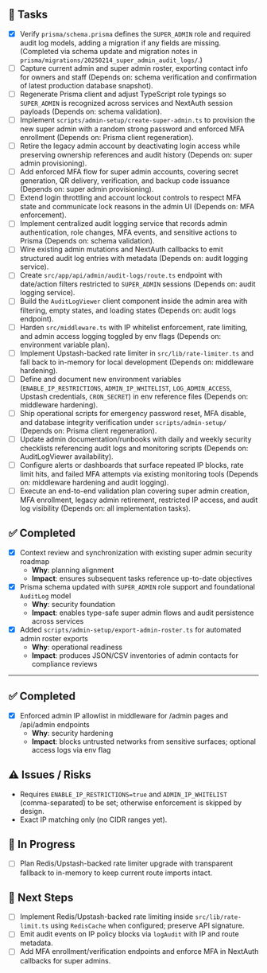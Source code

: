 ## 🚧 Tasks
- [x] Verify `prisma/schema.prisma` defines the `SUPER_ADMIN` role and required audit log models, adding a migration if any fields are missing. (Completed via schema update and migration notes in `prisma/migrations/20250214_super_admin_audit_logs/`.)
- [ ] Capture current admin and super admin roster, exporting contact info for owners and staff (Depends on: schema verification and confirmation of latest production database snapshot).
- [ ] Regenerate Prisma client and adjust TypeScript role typings so `SUPER_ADMIN` is recognized across services and NextAuth session payloads (Depends on: schema validation).
- [ ] Implement `scripts/admin-setup/create-super-admin.ts` to provision the new super admin with a random strong password and enforced MFA enrollment (Depends on: Prisma client regeneration).
- [ ] Retire the legacy admin account by deactivating login access while preserving ownership references and audit history (Depends on: super admin provisioning).
- [ ] Add enforced MFA flow for super admin accounts, covering secret generation, QR delivery, verification, and backup code issuance (Depends on: super admin provisioning).
- [ ] Extend login throttling and account lockout controls to respect MFA state and communicate lock reasons in the admin UI (Depends on: MFA enforcement).
- [ ] Implement centralized audit logging service that records admin authentication, role changes, MFA events, and sensitive actions to Prisma (Depends on: schema validation).
- [ ] Wire existing admin mutations and NextAuth callbacks to emit structured audit log entries with metadata (Depends on: audit logging service).
- [ ] Create `src/app/api/admin/audit-logs/route.ts` endpoint with date/action filters restricted to `SUPER_ADMIN` sessions (Depends on: audit logging service).
- [ ] Build the `AuditLogViewer` client component inside the admin area with filtering, empty states, and loading states (Depends on: audit logs endpoint).
- [ ] Harden `src/middleware.ts` with IP whitelist enforcement, rate limiting, and admin access logging toggled by env flags (Depends on: environment variable plan).
- [ ] Implement Upstash-backed rate limiter in `src/lib/rate-limiter.ts` and fall back to in-memory for local development (Depends on: middleware hardening).
- [ ] Define and document new environment variables (`ENABLE_IP_RESTRICTIONS`, `ADMIN_IP_WHITELIST`, `LOG_ADMIN_ACCESS`, Upstash credentials, `CRON_SECRET`) in env reference files (Depends on: middleware hardening).
- [ ] Ship operational scripts for emergency password reset, MFA disable, and database integrity verification under `scripts/admin-setup/` (Depends on: Prisma client regeneration).
- [ ] Update admin documentation/runbooks with daily and weekly security checklists referencing audit logs and monitoring scripts (Depends on: AuditLogViewer availability).
- [ ] Configure alerts or dashboards that surface repeated IP blocks, rate limit hits, and failed MFA attempts via existing monitoring tools (Depends on: middleware hardening and audit logging).
- [ ] Execute an end-to-end validation plan covering super admin creation, MFA enrollment, legacy admin retirement, restricted IP access, and audit log visibility (Depends on: all implementation tasks).

## ✅ Completed
- [x] Context review and synchronization with existing super admin security roadmap
  - **Why**: planning alignment
  - **Impact**: ensures subsequent tasks reference up-to-date objectives
- [x] Prisma schema updated with `SUPER_ADMIN` role support and foundational `AuditLog` model
  - **Why**: security foundation
  - **Impact**: enables type-safe super admin flows and audit persistence across services
- [x] Added `scripts/admin-setup/export-admin-roster.ts` for automated admin roster exports
  - **Why**: operational readiness
  - **Impact**: produces JSON/CSV inventories of admin contacts for compliance reviews

---

## ✅ Completed
- [x] Enforced admin IP allowlist in middleware for /admin pages and /api/admin endpoints
  - **Why**: security hardening
  - **Impact**: blocks untrusted networks from sensitive surfaces; optional access logs via env flag

## ⚠️ Issues / Risks
- Requires `ENABLE_IP_RESTRICTIONS=true` and `ADMIN_IP_WHITELIST` (comma-separated) to be set; otherwise enforcement is skipped by design.
- Exact IP matching only (no CIDR ranges yet).

## 🚧 In Progress
- [ ] Plan Redis/Upstash-backed rate limiter upgrade with transparent fallback to in-memory to keep current route imports intact.

## 🔧 Next Steps
- [ ] Implement Redis/Upstash-backed rate limiting inside `src/lib/rate-limit.ts` using `RedisCache` when configured; preserve API signature.
- [ ] Emit audit events on IP policy blocks via `logAudit` with IP and route metadata.
- [ ] Add MFA enrollment/verification endpoints and enforce MFA in NextAuth callbacks for super admins.
